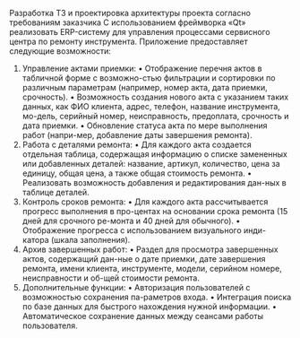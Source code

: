 
Разработка ТЗ и проектировка архитектуры проекта согласно требованиям заказчика
С использованием фреймворка «Qt» реализовать ERP-систему для управления процессами сервисного центра по ремонту инструмента.
Приложение предоставляет следующие возможности:
1.	Управление актами приемки:
•	Отображение перечня актов в табличной форме с возможно-стью фильтрации и сортировки по различным параметрам (например, номер акта, дата приемки, срочность).
•	Возможность создания нового акта с указанием таких данных, как ФИО клиента, адрес, телефон, название инструмента, мо-дель, серийный номер, неисправность, предоплата, срочность и дата приемки.
•	Обновление статуса акта по мере выполнения работ (напри-мер, добавление даты завершения ремонта).
2.	Работа с деталями ремонта:
•	Для каждого акта создается отдельная таблица, содержащая информацию о списке замененных или добавленных деталей: название, артикул, количество, цена за единицу, общая цена, а также общая стоимость ремонта.
•	Реализовать возможность добавления и редактирования дан-ных в таблице деталей.
3.	Контроль сроков ремонта:
•	Для каждого акта рассчитывается прогресс выполнения в про-центах на основании срока ремонта (15 дней для срочного ре-монта и 40 дней для обычного).
•	Отображение прогресса с использованием визуального инди-катора (шкала заполнения).
4.	Архив завершенных работ:
•	Раздел для просмотра завершенных актов, содержащий дан-ные о дате приемки, дате завершения ремонта, имени клиента, инструменте, модели, серийном номере, неисправности и об-щей стоимости ремонта.
5.	Дополнительные функции:
•	Авторизация пользователей с возможностью сохранения па-раметров входа.
•	Интеграция поиска по базе данных для быстрого нахождения нужной информации.
•	Автоматическое сохранение данных между сеансами работы пользователя.
